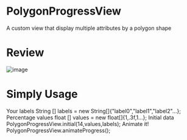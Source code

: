 # PolygonProgressView
A custom view that display multiple attributes by a polygon shape

# Review
![image](https://github.com/TacticalTwerking/PolygonProgressView/blob/master/art/device-2016-06-27-145918.png)

# Simply Usage

Your labels
    String [] labels = new String[]{"label0","label1","label2"...};
Percentage values
    float [] values = new float[]{1,.3f,1...};
Initial data
    PolygonProgressView.initial(14,values,labels);
Animate it!
    PolygonProgressView.animateProgress();
